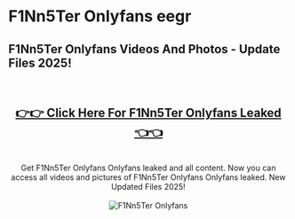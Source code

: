 # F1Nn5Ter Onlyfans eegr

<h2>F1Nn5Ter Onlyfans Videos And Photos - Update Files 2025!</h2>
<br>
<div align="center">
<h2><a href="https://213.232.235.80/live/video.php?q=f1nn5ter-onlyfans" rel="nofollow">👉👉 Click Here For F1Nn5Ter Onlyfans Leaked 👈👈</a></h2>

<br>
Get F1Nn5Ter Onlyfans Onlyfans leaked and all content. Now you can access all videos and pictures of F1Nn5Ter Onlyfans Onlyfans leaked. New Updated Files 2025!
<br>
<br>
<a href="https://213.232.235.80/live/video.php?q=f1nn5ter-onlyfans" rel="nofollow" data-target="animated-image.originalLink"><img src="https://i.imgur.com/dJHk4Zq.gif" alt="F1Nn5Ter Onlyfans" style="max-width: 100%; display: inline-block;" data-target="animated-image.originalImage"></a>
</div>
<br>